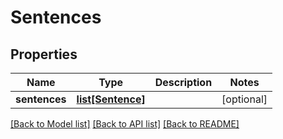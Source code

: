 # Sentences

## Properties
Name | Type | Description | Notes
------------ | ------------- | ------------- | -------------
**sentences** | [**list[Sentence]**](Sentence.md) |  | [optional] 

[[Back to Model list]](../README.md#documentation-for-models) [[Back to API list]](../README.md#documentation-for-api-endpoints) [[Back to README]](../README.md)


